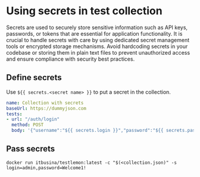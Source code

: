 # Using secrets in test collection

Secrets are used to securely store sensitive information such as API keys, passwords, or tokens that are essential for application functionality. It is crucial to handle secrets with care by using dedicated secret management tools or encrypted storage mechanisms. Avoid hardcoding secrets in your codebase or storing them in plain text files to prevent unauthorized access and ensure compliance with security best practices.

## Define secrets

Use ```${{ secrets.<secret name> }}``` to put a secret in the collection.

```yaml
name: Collection with secrets
baseUrl: https://dummyjson.com
tests:
- url: "/auth/login"
  method: POST
  body: '{"username":"${{ secrets.login }}","password":"${{ secrets.password }}"}'
```

## Pass secrets
```shell
docker run itbusina/testlemon:latest -c "$(<collection.json)" -s login=admin,password=Welcome1!
```